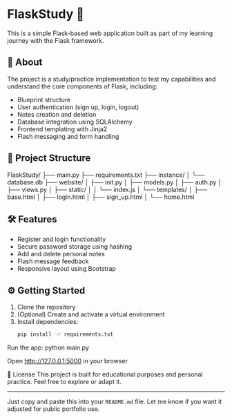 # FlaskStudy 🧪

This is a simple Flask-based web application built as part of my learning journey with the Flask framework.

## 📌 About

The project is a study/practice implementation to test my capabilities and understand the core components of Flask, including:
- Blueprint structure
- User authentication (sign up, login, logout)
- Notes creation and deletion
- Database integration using SQLAlchemy
- Frontend templating with Jinja2
- Flash messaging and form handling

## 📂 Project Structure

FlaskStudy/
├── main.py
├── requirements.txt
├── instance/
│ └── database.db
├── website/
│ ├── init.py
│ ├── models.py
│ ├── auth.py
│ ├── views.py
│ ├── static/
│ │ └── index.js
│ └── templates/
│ ├── base.html
│ ├── login.html
│ ├── sign_up.html
│ └── home.html

## 🛠️ Features

- Register and login functionality
- Secure password storage using hashing
- Add and delete personal notes
- Flash message feedback
- Responsive layout using Bootstrap

## ⚙️ Getting Started

1. Clone the repository  
2. (Optional) Create and activate a virtual environment  
3. Install dependencies:
   ```bash
   pip install -r requirements.txt
Run the app:
python main.py

Open http://127.0.0.1:5000 in your browser

🧾 License
This project is built for educational purposes and personal practice. Feel free to explore or adapt it.

---

Just copy and paste this into your `README.md` file. Let me know if you want it adjusted for public portfolio use.
